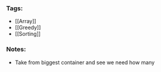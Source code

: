 ### Tags:
- [[Array]]
- [[Greedy]]
- [[Sorting]]
### Notes:
- Take from biggest container and see we need how many